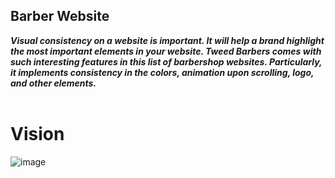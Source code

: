 <H2>Barber Website</H2>
<i><b>
Visual consistency on a website is important. It will help a brand highlight the most important elements in your website. Tweed Barbers comes with such interesting features in this list of barbershop websites. Particularly, it implements consistency in the colors, animation upon scrolling, logo, and other elements.
</i>
</b><br>
<br>
<H1> Vision</H1>

![image](https://user-images.githubusercontent.com/85118674/223457819-721bca30-9489-46d9-b0bc-6e0764438751.png)
